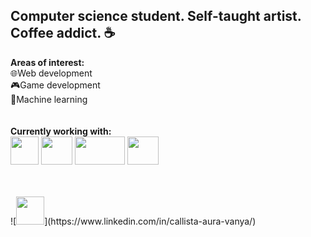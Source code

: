 ## Computer science student. Self-taught artist. Coffee addict. ☕

**Areas of interest:**<br>
  🌐Web development<br>
  🎮Game development<br>
  🔢Machine learning<br>
<br>
<br>
**Currently working with:**<br>
  <img src="https://upload.wikimedia.org/wikipedia/commons/thumb/6/6a/JavaScript-logo.png/800px-JavaScript-logo.png" width="45" height="45"> 
  <img src="https://upload.wikimedia.org/wikipedia/commons/thumb/a/a7/React-icon.svg/2300px-React-icon.svg.png" width="50" height="45">
  <img src="https://upload.wikimedia.org/wikipedia/commons/thumb/d/d9/Node.js_logo.svg/1280px-Node.js_logo.svg.png" width="80" height="45">
  <img src="https://upload.wikimedia.org/wikipedia/commons/thumb/c/c3/Python-logo-notext.svg/172px-Python-logo-notext.svg.png?20220821155029" width="50" height="45">
 
<br>
<br>
![<img src="https://upload.wikimedia.org/wikipedia/commons/thumb/8/81/LinkedIn_icon.svg/768px-LinkedIn_icon.svg.png" width="45" height="45">](https://www.linkedin.com/in/callista-aura-vanya/)

<!--
**callraV/callraV** is a ✨ _special_ ✨ repository because its `README.md` (this file) appears on your GitHub profile.

Here are some ideas to get you started:

- 🔭 I’m currently working on ...
- 🌱 I’m currently learning ...
- 👯 I’m looking to collaborate on ...
- 🤔 I’m looking for help with ...
- 💬 Ask me about ...
- 📫 How to reach me: ...
- 😄 Pronouns: ...
- ⚡ Fun fact: ...
-->
